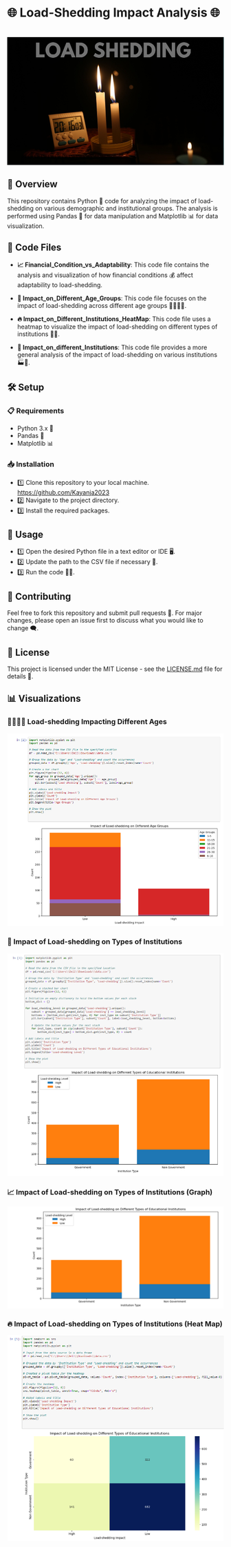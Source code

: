 
# 🌐 Load-Shedding Impact Analysis 🌐
#
![Plumbing Business Card](Visualizations/Plumbing%20Business%20Card%20in%20Teal%20and%20White%20Illustrative%20Style.png)
## 📌 Overview

This repository contains Python 🐍 code for analyzing the impact of load-shedding on various demographic and institutional groups. The analysis is performed using Pandas 🐼 for data manipulation and Matplotlib 📊 for data visualization.

## 📂 Code Files

- **📈 Financial_Condition_vs_Adaptability**: This code file contains the analysis and visualization of how financial conditions 💰 affect adaptability to load-shedding.
  
- **👥 Impact_on_Different_Age_Groups**: This code file focuses on the impact of load-shedding across different age groups 👶👦👨👴.
  
- **🔥 Impact_on_Different_Institutions_HeatMap**: This code file uses a heatmap to visualize the impact of load-shedding on different types of institutions 🏫🏥.
  
- **🏢 Impact_on_different_Institutions**: This code file provides a more general analysis of the impact of load-shedding on various institutions 🏭🏢.

## 🛠 Setup

### 📋 Requirements

- Python 3.x 🐍
- Pandas 🐼
- Matplotlib 📊

### 📥 Installation

- 1️⃣ Clone this repository to your local machine.
https://github.com/Kayanja2023
- 2️⃣ Navigate to the project directory.
- 3️⃣ Install the required packages.

## 🚀 Usage

- 1️⃣ Open the desired Python file in a text editor or IDE 🖥.
- 2️⃣ Update the path to the CSV file if necessary 📄.
- 3️⃣ Run the code 🏃‍♀️.

## 🤝 Contributing

Feel free to fork this repository and submit pull requests 👐. For major changes, please open an issue first to discuss what you would like to change 🗨.

## 📜 License

This project is licensed under the MIT License - see the [LICENSE.md](LICENSE.md) file for details 📝.

## 📊 Visualizations

### 🧒👦👨👴 Load-shedding Impacting Different Ages

![Load-shedding Impacting Different Ages](Visualizations/loadshedding%20impacting%20different%20ages.png)

### 🏫 Impact of Load-shedding on Types of Institutions

![Impact of Load-shedding on Types of Institutions](Visualizations/impact%20of%20load%20shedding%20on%20the%20types%20of%20Institutions%20.png)

### 📈 Impact of Load-shedding on Types of Institutions (Graph)

![Impact of Load-shedding on Types of Institutions (Graph)](Visualizations/impact%20of%20load%20shedding%20on%20the%20types%20of%20Institutions%20%28graph%29.png)

### 🔥 Impact of Load-shedding on Types of Institutions (Heat Map)

![Impact of Load-shedding on Types of Institutions (Heat Map)](Visualizations/impact%20of%20load%20shedding%20on%20the%20types%20of%20Institutions%20%28Heat%20Map%29.png)


